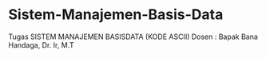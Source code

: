 # Sistem-Manajemen-Basis-Data
Tugas SISTEM MANAJEMEN BASISDATA (KODE ASCII) Dosen : Bapak Bana Handaga, Dr. Ir, M.T
